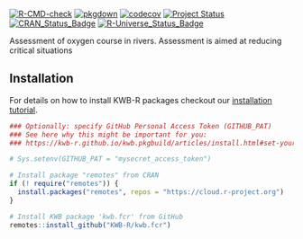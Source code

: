 [![R-CMD-check](https://github.com/KWB-R/kwb.fcr/workflows/R-CMD-check/badge.svg)](https://github.com/KWB-R/kwb.fcr/actions?query=workflow%3AR-CMD-check)
[![pkgdown](https://github.com/KWB-R/kwb.fcr/workflows/pkgdown/badge.svg)](https://github.com/KWB-R/kwb.fcr/actions?query=workflow%3Apkgdown)
[![codecov](https://codecov.io/github/KWB-R/kwb.fcr/branch/main/graphs/badge.svg)](https://codecov.io/github/KWB-R/kwb.fcr)
[![Project Status](https://img.shields.io/badge/lifecycle-experimental-orange.svg)](https://www.tidyverse.org/lifecycle/#experimental)
[![CRAN_Status_Badge](https://www.r-pkg.org/badges/version/kwb.fcr)]()
[![R-Universe_Status_Badge](https://kwb-r.r-universe.dev/badges/kwb.fcr)](https://kwb-r.r-universe.dev/)

Assessment of oxygen course in rivers. Assessment is aimed at
reducing critical situations

## Installation

For details on how to install KWB-R packages checkout our [installation tutorial](https://kwb-r.github.io/kwb.pkgbuild/articles/install.html).

```r
### Optionally: specify GitHub Personal Access Token (GITHUB_PAT)
### See here why this might be important for you:
### https://kwb-r.github.io/kwb.pkgbuild/articles/install.html#set-your-github_pat

# Sys.setenv(GITHUB_PAT = "mysecret_access_token")

# Install package "remotes" from CRAN
if (! require("remotes")) {
  install.packages("remotes", repos = "https://cloud.r-project.org")
}

# Install KWB package 'kwb.fcr' from GitHub
remotes::install_github("KWB-R/kwb.fcr")
```
